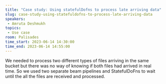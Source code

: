 ```yaml
---
title: "Case study: Using statefulDofns to process late arriving data"
slug: case-study-using-statefuldofns-to-process-late-arriving-data
speakers:
 - Amruta Deshmukh
topics:
 - Use case
room: Palisades
time_start: 2023-06-14 14:30:00
time_end: 2023-06-14 14:55:00
---
```


We needed to process two different types of files arriving in the same bucket but there was no way of knowing if both files had arrived in real time. So we used two separate beam pipelines and StatefulDoFns to wait until the all the files are received and processed.